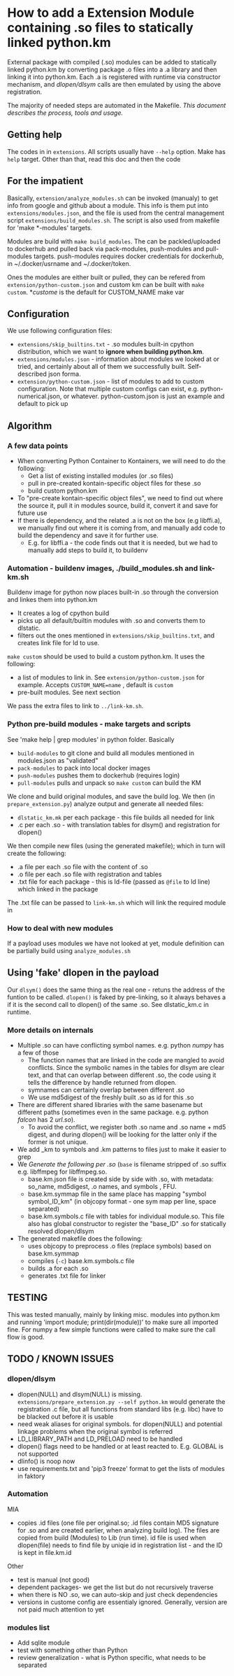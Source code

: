 # How to add a Extension Module containing .so files to statically linked python.km

External package with compiled (.so) modules can be added to statically linked python.km by converting package .o files into a .a library and then linking it into python.km. Each .a is registered with runtime via constructor mechanism, and *dlopen/dlsym* calls are then emulated by using the above registration.

The majority of needed steps are automated in the Makefile. *This document describes the process, tools and usage.*

## Getting help

The codes in in `extensions`. All scripts usually have `--help` option. Make has `help` target.
Other than that, read this doc and then the code

## For the impatient

Basically, `extension/analyze_modules.sh` can be invoked (manualy) to get info from google and github about a module. This info is them put into `extensions/modules.json`, and the file is used from the central management script `extensions/build_modules.sh`. The script is also used from makefile for 'make *-modules' targets.

Modules are build with `make build_modules`. The can be packled/uploaded to dockerhub and pulled back via pack-modules, push-modules and pull-modules targets.
push-modules requires docker credentials for dockerhub, in ~/.docker/usrname and ~/.docker/token.

Ones the modules are either built or pulled, they can be refered from `extension/python-custom.json` and custom km can be built with `make custom`. **custome* is the default for CUSTOM_NAME make var


## Configuration

We use following configuration files:

* `extensions/skip_builtins.txt` - .so modules built-in cpython distribution, which we want to **ignore when building python.km**.
* `extensions/modules.json` - information about modules we looked at or tried, and certainly about all of them we successfully built. Self-described json forma.
* `extension/python-custom.json` - list of modules to add to custom configuration. Note that multiple custom configs can exist, e.g. python-numerical.json, or whatever. python-custom.json is just an example and default to pick up

## Algorithm

### A few data points

* When converting Python Container to Kontainers, we will need to do the following:
  * Get a list of existing installed modules (or .so files)
  * pull in pre-created kontain-specific object files for these .so
  * build custom python.km
* To "pre-create kontain-specific object files", we need to find out where the source it, pull it in modules source, build it, convert it and save for future use
* If there is dependency, and the related .a is not on the box (e.g libffi.a), we manually find out where it is coming from, and manually add code to build the dependency and save it for further use.
  * E.g. for libffi.a - the code finds out that it is needed, but we had to manually add steps to build it, to buildenv

### Automation - buildenv images, ./build_modules.sh and link-km.sh

Buildenv image for python now places built-in .so through the conversion and linkes them into python.km

* It creates a log of cpython build
* picks up all default/builtin modules with .so and converts them to dlstatic.
* filters out the ones mentioned in `extensions/skip_builtins.txt`, and creates link file for ld to use.

`make custom` should be used to build a custom python.km. It uses the following:

* a list of modules to link in. See `extension/python-custom.json` for example. Accepts `CUSTOM_NAME=name` , default is `custom`
* pre-built modules. See next section

We pass the extra files to link to `../link-km.sh`.

### Python pre-build modules - make targets and scripts

See 'make help | grep modules' in python folder. Basically

* `build-modules` to git clone and build all modules mentioned in modules.json as "validated"
* `pack-modules` to pack into local docker images
* `push-modules` pushes them to dockerhub (requires login)
* `pull-modules` pulls and unpack so `make custom` can build the KM

We clone and build original modules, and save the build log. We then (in `prepare_extension.py`) analyze output and generate all needed files:

* `dlstatic_km.mk` per each package - this file builds all needed for link
* .c per each .so - with translation tables for dlsym() and registration for dlopen()

We then compile new files (using the generated makefile); which in turn will create the following:

* .a file per each .so file with the content of .so
* .o file per each .so file with registration and tables
* .txt file for each package - this is ld-file (passed as `@file` to ld line) which linked in the package

The .txt file can be passed to `link-km.sh` which will link the required module in

### How to deal with new modules

If a payload uses modules we have not looked at yet, module definition can be partially build using `analyze_modules.sh`


## Using 'fake' dlopen in the payload

Our `dlsym()` does the same thing as the real one - retuns the address of the funtion to be called. `dlopen()` is faked by pre-linking, so it always behaves a if it is the second call to dlopen() of the same .so.
See dlstatic_km.c in runtime.

### More details on internals

* Multiple .so can have conflicting symbol names. e.g. python *numpy* has a few of those
  * The function names that are linked in the code are mangled to avoid conflicts. Since the symbolic names in the tables for dlsym are clear text, and that can overlap between different .so, the code using it tells the difference by handle returned from dlopen.
  * symnames can certainly overlap between different .so
  * We use md5digest of the freshly built .so as id for this .so
* There are different shared libraries with the same basename but different paths (sometimes even in the same package. e.g. python *falcon* has 2 *url.so*).
  * To avoid the conflict, we register both .so name and .so name + md5 digest, and during dlopen() will be looking for the latter only if the former is not unique.
* We add _km to symbols and .km patterns to files just to make it easier to grep
* We *Generate the following per .so*  (`base` is filename stripped of .so suffix e.g. libffmpeg for libffmpeg.so.
  * base.km.json file is created side by side with .so,  with metadata: so_name, md5digest, .o names, and symbols , FFU.
  * base.km.symmap file in the same place has mapping "symbol symbol_ID_km" (in objcopy format - one sym map per line, space separated)
  * base.km.symbols.c file with tables for individual module.so. This file also has global constructor to register the "base_ID" .so for statically resolved dlopen/dlsym
* The generated makefile does the following:
  * uses objcopy to preprocess .o files (replace symbols) based on base.km.symmap
  * compiles (`-c`) base.km.symbols.c file
  * builds .a for each .so
  * generates .txt file for linker

## TESTING

This was tested manually, mainly by linking misc. modules into python.km and running 'import module; print(dir(module))' to make sure all imported fine.
For numpy a few simple functions were called to make sure the call flow is good.

## TODO / KNOWN ISSUES

### dlopen/dlsym

* dlopen(NULL) and dlsym(NULL) is missing. `extensions/prepare_extension.py --self python.km` would generate the registration .c file, but all functions from standard libs (e.g. libc) have to be blacked out before it is usable
* need weak aliases for original symbols. for dlopen(NULL) and potential linkage problems when the original symbol is referred
* LD_LIBRARY_PATH and LD_PRELOAD need to be handled
* dlopen() flags need to be handled or at least reacted to. E.g. GLOBAL is not supported
* dlinfo() is noop now
* use requirements.txt and 'pip3 freeze' format to get the lists of modules in faktory

### Automation

MIA

* copies .id files (one file per original.so; .id files contain MD5 signature for .so and are created earlier, when analyzing build log). The files are copied from build (Modules) to Lib (run time). id file is used when dlopen(file) needs to find file by uniqie id in registration list - and the ID is kept in file.km.id

Other

* test is manual (not good)
* dependent packages- we get the list but do not recursively traverse
* when there is NO .so, we can auto-skip and just check dependencies
* versions in custome config are essentialy ignored. Generally, version are not paid much attention to yet

### modules list

* Add sqlite module
* test with something other than Python
* review generalization - what is Python specific, what needs to be separated
